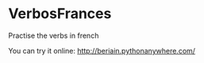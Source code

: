 # VerbosFrances
Practise the verbs in french

You can try it online: http://beriain.pythonanywhere.com/
